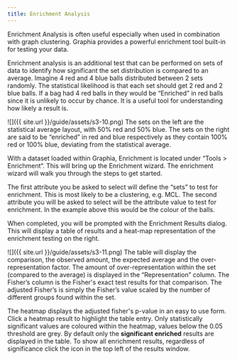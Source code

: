 ```yaml
---
title: Enrichment Analysis
---
```


Enrichment Analysis is often useful especially when used in combination with graph clustering. Graphia provides a powerful enrichment tool built-in for testing your data.

Enrichment analysis is an additional test that can be performed on sets of data to identify how significant the set distribution is compared to an average. Imagine 4 red and 4 blue balls distributed between 2 sets randomly. The statistical likelihood is that each set should get 2 red and 2 blue balls. If a bag had 4 red balls in they would be “Enriched” in red balls since it is unlikely to occur by chance. It is a useful tool for understanding how likely a result is.

![]({{ site.url }}/guide/assets/s3-10.png)
The sets on the left are the statistical average layout, with 50% red and 50% blue. The sets on the right are said to be “enriched” in red and blue respectively as they contain 100% red or 100% blue, deviating from the statistical average.

With a dataset loaded within Graphia, Enrichment is located under “Tools > Enrichment“. This will bring up the Enrichment wizard. The enrichment wizard will walk you through the steps to get started.

The first attribute you be asked to select will define the “sets” to test for enrichment. This is most likely to be a clustering, e.g. MCL. The second attribute you will be asked to select will be the attribute value to test for enrichment. In the example above this would be the colour of the balls.

When completed, you will be prompted with the Enrichment Results dialog. This will display a table of results and a heat-map representation of the enrichment testing on the right.

![]({{ site.url }}/guide/assets/s3-11.png)
The table will display the comparison, the observed amount, the expected average and the over-representation factor. The amount of over-representation within the set (compared to the average) is displayed in the “Representation” column. The Fisher’s column is the Fisher's exact test results for that comparison. The adjusted Fisher’s is simply the Fisher’s value scaled by the number of different groups found within the set.

The heatmap displays the adjusted fisher's p-value in an easy to use form. Click a heatmap result to highlight the table entry. Only statistically significant values are coloured within the heatmap, values below the 0.05 threshold are grey.
By default only the **significant enriched** results are displayed in the table. To show all enrichment results, regardless of significance click the icon in the top left of the results window.
